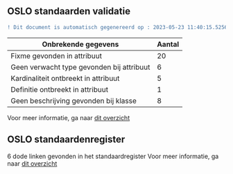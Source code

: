 ## OSLO standaarden validatie
```diff
! Dit document is automatisch gegenereerd op : 2023-05-23 11:40:15.525693
```

| Onbrekende gegevens               | Aantal  |
| ----------------------------              | --------------------------  |
| Fixme gevonden in attribuut               | 20  |
| Geen verwacht type gevonden bij attribuut | 6  |
| Kardinaliteit ontbreekt in attribuut      | 5  |
| Definitie ontbreekt in attribuut          | 1  |
| Geen beschrijving gevonden bij klasse     | 8  |

Voor meer informatie, ga naar [dit overzicht](output/controle_applicatieprofiel.md)

## OSLO standaardenregister

6 dode linken gevonden in het standaardregister
Voor meer informatie, ga naar [dit overzicht](output/dead_links.md)